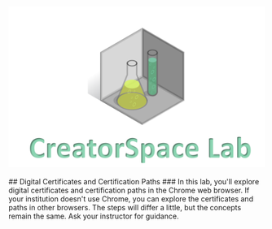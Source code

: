 

<figure class="snippetimg" style="margin: 0 auto;width:100%">
  <img src=".guides/img/LabIntro.PNG">
  </figure>
  
  
<br>
## Digital Certificates and Certification Paths
### In this lab, you'll explore digital certificates and certification paths in the Chrome web browser. If your institution doesn't use Chrome, you can explore the certificates and paths in other browsers. The steps will differ a little, but the concepts remain the same.  Ask your instructor for guidance.